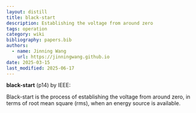 ```yaml
---
layout: distill
title: black-start
description: Establishing the voltage from around zero
tags: operation
category: wiki
bibliography: papers.bib
authors:
  - name: Jinning Wang
    url: https://jinningwang.github.io
date: 2025-03-15
last_modified: 2025-06-17
---
```


**black-start** <d-cite key="ieee2025std2988"></d-cite> (p14) by IEEE:

Black-start is the process of establishing the voltage from around zero, in terms of root mean
square (rms), when an energy source is available.

